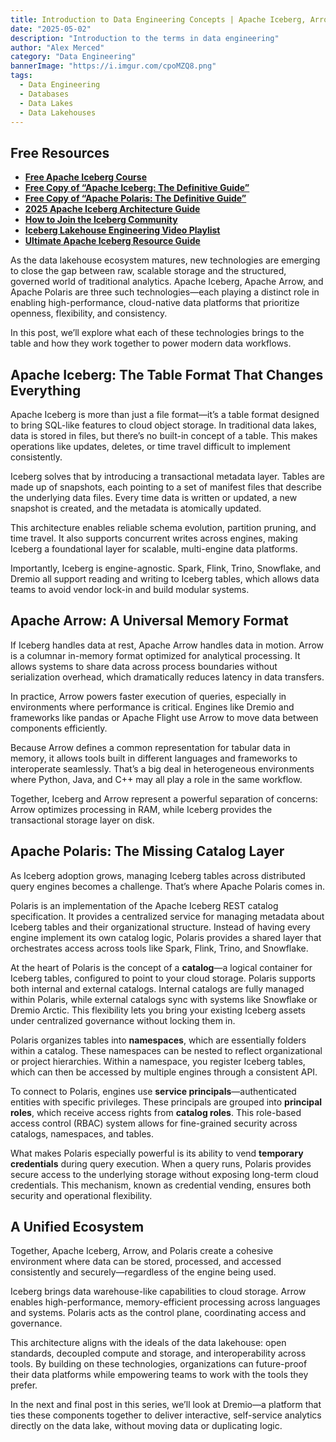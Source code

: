 ```yaml
---
title: Introduction to Data Engineering Concepts | Apache Iceberg, Arrow, and Polaris
date: "2025-05-02"
description: "Introduction to the terms in data engineering"
author: "Alex Merced"
category: "Data Engineering"
bannerImage: "https://i.imgur.com/cpoMZQ8.png"
tags:
  - Data Engineering
  - Databases
  - Data Lakes
  - Data Lakehouses
---
```


## Free Resources  
- **[Free Apache Iceberg Course](https://hello.dremio.com/webcast-an-apache-iceberg-lakehouse-crash-course-reg.html?utm_source=ev_external_blog&utm_medium=influencer&utm_campaign=intro_to_de&utm_content=alexmerced&utm_term=external_blog)**  
- **[Free Copy of “Apache Iceberg: The Definitive Guide”](https://hello.dremio.com/wp-apache-iceberg-the-definitive-guide-reg.html?utm_source=ev_external_blog&utm_medium=influencer&utm_campaign=intro_to_de&utm_content=alexmerced&utm_term=external_blog)**  
- **[Free Copy of “Apache Polaris: The Definitive Guide”](https://hello.dremio.com/wp-apache-polaris-guide-reg.html?utm_source=ev_external_blog&utm_medium=influencer&utm_campaign=intro_to_de&utm_content=alexmerced&utm_term=external_blog)**  
- **[2025 Apache Iceberg Architecture Guide](https://medium.com/data-engineering-with-dremio/2025-guide-to-architecting-an-iceberg-lakehouse-9b19ed42c9de)**  
- **[How to Join the Iceberg Community](https://medium.alexmerced.blog/guide-to-finding-apache-iceberg-events-near-you-and-being-part-of-the-greater-iceberg-community-0c38ae785ddb)**  
- **[Iceberg Lakehouse Engineering Video Playlist](https://youtube.com/playlist?list=PLsLAVBjQJO0p0Yq1fLkoHvt2lEJj5pcYe&si=WTSnqjXZv6Glkc3y)**  
- **[Ultimate Apache Iceberg Resource Guide](https://medium.com/data-engineering-with-dremio/ultimate-directory-of-apache-iceberg-resources-e3e02efac62e)** 

As the data lakehouse ecosystem matures, new technologies are emerging to close the gap between raw, scalable storage and the structured, governed world of traditional analytics. Apache Iceberg, Apache Arrow, and Apache Polaris are three such technologies—each playing a distinct role in enabling high-performance, cloud-native data platforms that prioritize openness, flexibility, and consistency.

In this post, we’ll explore what each of these technologies brings to the table and how they work together to power modern data workflows.

## Apache Iceberg: The Table Format That Changes Everything

Apache Iceberg is more than just a file format—it’s a table format designed to bring SQL-like features to cloud object storage. In traditional data lakes, data is stored in files, but there’s no built-in concept of a table. This makes operations like updates, deletes, or time travel difficult to implement consistently.

Iceberg solves that by introducing a transactional metadata layer. Tables are made up of snapshots, each pointing to a set of manifest files that describe the underlying data files. Every time data is written or updated, a new snapshot is created, and the metadata is atomically updated.

This architecture enables reliable schema evolution, partition pruning, and time travel. It also supports concurrent writes across engines, making Iceberg a foundational layer for scalable, multi-engine data platforms.

Importantly, Iceberg is engine-agnostic. Spark, Flink, Trino, Snowflake, and Dremio all support reading and writing to Iceberg tables, which allows data teams to avoid vendor lock-in and build modular systems.

## Apache Arrow: A Universal Memory Format

If Iceberg handles data at rest, Apache Arrow handles data in motion. Arrow is a columnar in-memory format optimized for analytical processing. It allows systems to share data across process boundaries without serialization overhead, which dramatically reduces latency in data transfers.

In practice, Arrow powers faster execution of queries, especially in environments where performance is critical. Engines like Dremio and frameworks like pandas or Apache Flight use Arrow to move data between components efficiently.

Because Arrow defines a common representation for tabular data in memory, it allows tools built in different languages and frameworks to interoperate seamlessly. That’s a big deal in heterogeneous environments where Python, Java, and C++ may all play a role in the same workflow.

Together, Iceberg and Arrow represent a powerful separation of concerns: Arrow optimizes processing in RAM, while Iceberg provides the transactional storage layer on disk.

## Apache Polaris: The Missing Catalog Layer

As Iceberg adoption grows, managing Iceberg tables across distributed query engines becomes a challenge. That’s where Apache Polaris comes in.

Polaris is an implementation of the Apache Iceberg REST catalog specification. It provides a centralized service for managing metadata about Iceberg tables and their organizational structure. Instead of having every engine implement its own catalog logic, Polaris provides a shared layer that orchestrates access across tools like Spark, Flink, Trino, and Snowflake.

At the heart of Polaris is the concept of a **catalog**—a logical container for Iceberg tables, configured to point to your cloud storage. Polaris supports both internal and external catalogs. Internal catalogs are fully managed within Polaris, while external catalogs sync with systems like Snowflake or Dremio Arctic. This flexibility lets you bring your existing Iceberg assets under centralized governance without locking them in.

Polaris organizes tables into **namespaces**, which are essentially folders within a catalog. These namespaces can be nested to reflect organizational or project hierarchies. Within a namespace, you register Iceberg tables, which can then be accessed by multiple engines through a consistent API.

To connect to Polaris, engines use **service principals**—authenticated entities with specific privileges. These principals are grouped into **principal roles**, which receive access rights from **catalog roles**. This role-based access control (RBAC) system allows for fine-grained security across catalogs, namespaces, and tables.

What makes Polaris especially powerful is its ability to vend **temporary credentials** during query execution. When a query runs, Polaris provides secure access to the underlying storage without exposing long-term cloud credentials. This mechanism, known as credential vending, ensures both security and operational flexibility.

## A Unified Ecosystem

Together, Apache Iceberg, Arrow, and Polaris create a cohesive environment where data can be stored, processed, and accessed consistently and securely—regardless of the engine being used.

Iceberg brings data warehouse-like capabilities to cloud storage. Arrow enables high-performance, memory-efficient processing across languages and systems. Polaris acts as the control plane, coordinating access and governance.

This architecture aligns with the ideals of the data lakehouse: open standards, decoupled compute and storage, and interoperability across tools. By building on these technologies, organizations can future-proof their data platforms while empowering teams to work with the tools they prefer.

In the next and final post in this series, we’ll look at Dremio—a platform that ties these components together to deliver interactive, self-service analytics directly on the data lake, without moving data or duplicating logic.

